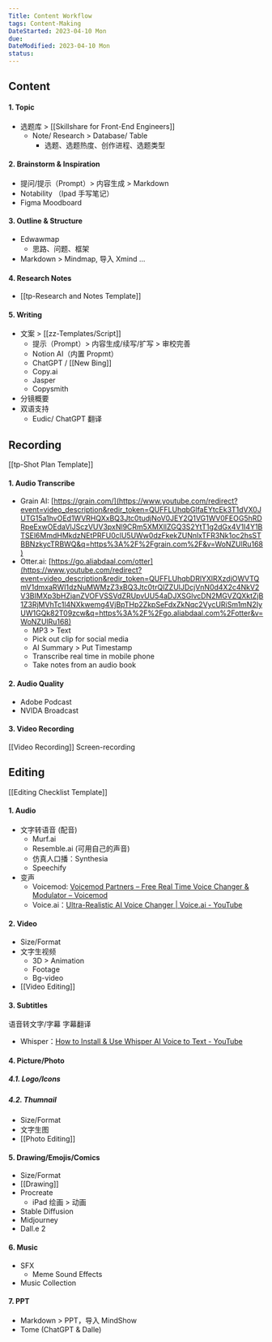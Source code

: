 ```yaml
---
Title: Content Workflow
tags: Content-Making
DateStarted: 2023-04-10 Mon
due:
DateModified: 2023-04-10 Mon
status:
---
```


## Content

#### 1. Topic

- 选题库 > [[Skillshare for Front-End Engineers]]
  - Note/ Research > Database/ Table
    - 选题、选题热度、创作进程、选题类型

#### 2. Brainstorm & Inspiration

- 提问/提示（Prompt）> 内容生成 > Markdown
- Notability （Ipad 手写笔记）
- Figma Moodboard

#### 3. Outline & Structure

- Edwawmap
  - 思路、问题、框架
- Markdown > Mindmap, 导入 Xmind ...

#### 4. Research Notes

- [[tp-Research and Notes Template]]

#### 5. Writing

- 文案 > [[zz-Templates/Script]]
  - 提示（Prompt）> 内容生成/续写/扩写 > 审校完善
  - Notion AI（内置 Propmt）
  - ChatGPT / [[New Bing]]
  - Copy.ai
  - Jasper
  - Copysmith
- 分镜概要
- 双语支持
  - Eudic/ ChatGPT 翻译

## Recording

[[tp-Shot Plan Template]]

#### 1. Audio Transcribe

- Grain AI: [https://grain.com/](https://www.youtube.com/redirect?event=video_description&redir_token=QUFFLUhqbGlfaEYtcEk3T1dVX0JUTG15a1hvOEd1WVRHQXxBQ3Jtc0tudjNoV0JEY2Q1VG1WV0FEOG5hRDRpeExwOEdaVlJSczVUV3pxNl9CRm5XMXllZGQ3S2YtT1g2dGx4V1I4Y1BTSEl6MmdHMkdzNEtPRFU0clU5UWw0dzFkekZUNnlxTFR3Nk1oc2hsSTBBNzkycTRBWQ&q=https%3A%2F%2Fgrain.com%2F&v=WoNZUlRu168)
- Otter.ai: [https://go.aliabdaal.com/otter](https://www.youtube.com/redirect?event=video_description&redir_token=QUFFLUhqbDRlYXlRXzdjOWVTQmV1dmxaRWI1dzNuMWMzZ3xBQ3Jtc0trQlZZUlJDcjVnN0d4X2c4NkV2V3BIMXp3bHZjanZVOFVSSVdZRUpvUU54aDJXSGlvcDN2MGVZQXktZjB1Z3RjMVhTc1l4NXkwemg4VjBpTHp2ZkpSeFdxZkNqc2VycURiSm1mN2IyUW1GQk82T09zcw&q=https%3A%2F%2Fgo.aliabdaal.com%2Fotter&v=WoNZUlRu168)
  - MP3 > Text
  - Pick out clip for social media
  - AI Summary > Put Timestamp
  - Transcribe real time in mobile phone
  - Take notes from an audio book

#### 2. Audio Quality

- Adobe Podcast
- NVIDA Broadcast

#### 3. Video Recording

[[Video Recording]]
Screen-recording

## Editing

[[Editing Checklist Template]]

#### 1. Audio

- 文字转语音 (配音)
  - Murf.ai
  - Resemble.ai (可用自己的声音)
  - 仿真人口播：Synthesia
  - Speechify
- 变声
  - Voicemod: [Voicemod Partners – Free Real Time Voice Changer & Modulator – Voicemod](https://www.voicemod.net/voicemod-partners/?utm_source=VMAMBASSADORS&utm_campaign=6023c486c498e&refn=Kevin+Stratvert&tracking_id=SC16IH4INkCsskrPPT8mTkyaomoWKdJE)
  - Voice.ai：[Ultra-Realistic AI Voice Changer | Voice.ai - YouTube](https://www.youtube.com/watch?v=nb3R30b-uhc)

#### 2. Video

- Size/Format
- 文字生视频
  - 3D > Animation
  - Footage
  - Bg-video
- [[Video Editing]]

#### 3. Subtitles

语音转文字/字幕
字幕翻译

- Whisper：[How to Install & Use Whisper AI Voice to Text - YouTube](https://www.youtube.com/watch?v=ABFqbY_rmEk)

#### 4. Picture/Photo

##### 4.1. Logo/Icons

##### 4.2. Thumnail

- Size/Format
- 文字生图
- [[Photo Editing]]

#### 5. Drawing/Emojis/Comics

- Size/Format
- [[Drawing]]
- Procreate
  - iPad 绘画 > 动画
- Stable Diffusion
- Midjourney
- Dall.e 2

#### 6. Music

- SFX
  - Meme Sound Effects
- Music Collection

#### 7. PPT

- Markdown > PPT，导入 MindShow
- Tome (ChatGPT & Dalle)
